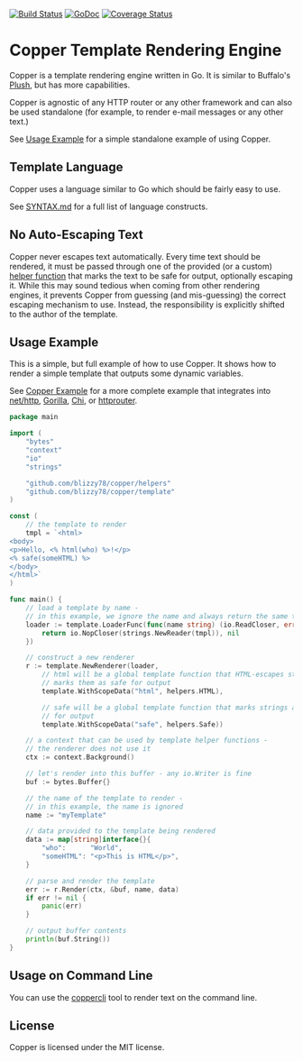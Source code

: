 [![Build Status](https://travis-ci.org/blizzy78/copper.svg?branch=master)](https://travis-ci.org/blizzy78/copper) [![GoDoc](https://godoc.org/github.com/blizzy78/copper?status.svg)](https://godoc.org/github.com/blizzy78/copper) [![Coverage Status](https://coveralls.io/repos/github/blizzy78/copper/badge.svg?branch=master)](https://coveralls.io/github/blizzy78/copper?branch=master)


Copper Template Rendering Engine
================================

Copper is a template rendering engine written in Go. It is similar to Buffalo's [Plush],
but has more capabilities.

Copper is agnostic of any HTTP router or any other framework and can also be used
standalone (for example, to render e-mail messages or any other text.)

See [Usage Example](#usage-example) for a simple standalone example of using Copper.

Template Language
-----------------

Copper uses a language similar to Go which should be fairly easy to use.

See [SYNTAX.md] for a full list of language constructs.

No Auto-Escaping Text
---------------------

Copper never escapes text automatically. Every time text should be rendered, it must be
passed through one of the provided (or a custom) [helper function] that marks the text to be
safe for output, optionally escaping it. While this may sound tedious when coming from other
rendering engines, it prevents Copper from guessing (and mis-guessing) the correct escaping
mechanism to use. Instead, the responsibility is explicitly shifted to the author of the
template.

Usage Example
-------------

This is a simple, but full example of how to use Copper. It shows how to render a simple
template that outputs some dynamic variables.

See [Copper Example] for a more complete example that integrates into [net/http], [Gorilla],
[Chi], or [httprouter].

```go
package main

import (
	"bytes"
	"context"
	"io"
	"strings"

	"github.com/blizzy78/copper/helpers"
	"github.com/blizzy78/copper/template"
)

const (
	// the template to render
	tmpl = `<html>
<body>
<p>Hello, <% html(who) %>!</p>
<% safe(someHTML) %>
</body>
</html>`
)

func main() {
	// load a template by name -
	// in this example, we ignore the name and always return the same template
	loader := template.LoaderFunc(func(name string) (io.ReadCloser, error) {
		return io.NopCloser(strings.NewReader(tmpl)), nil
	})

	// construct a new renderer
	r := template.NewRenderer(loader,
		// html will be a global template function that HTML-escapes strings and
		// marks them as safe for output
		template.WithScopeData("html", helpers.HTML),

		// safe will be a global template function that marks strings as safe
		// for output
		template.WithScopeData("safe", helpers.Safe))

	// a context that can be used by template helper functions -
	// the renderer does not use it
	ctx := context.Background()

	// let's render into this buffer - any io.Writer is fine
	buf := bytes.Buffer{}

	// the name of the template to render -
	// in this example, the name is ignored
	name := "myTemplate"

	// data provided to the template being rendered
	data := map[string]interface{}{
		"who":      "World",
		"someHTML": "<p>This is HTML</p>",
	}

	// parse and render the template
	err := r.Render(ctx, &buf, name, data)
	if err != nil {
		panic(err)
	}

	// output buffer contents
	println(buf.String())
}
```

Usage on Command Line
---------------------

You can use the [coppercli] tool to render text on the command line.

License
-------

Copper is licensed under the MIT license.



[Plush]: https://github.com/gobuffalo/plush
[Copper Example]: https://github.com/blizzy78/copperexample
[net/http]: https://golang.org/pkg/net/http/
[Gorilla]: https://github.com/gorilla/mux
[Chi]: https://github.com/go-chi/chi
[httprouter]: https://github.com/julienschmidt/httprouter
[SYNTAX.md]: SYNTAX.md
[helper function]: https://godoc.org/github.com/blizzy78/copper/helpers
[coppercli]: https://github.com/blizzy78/coppercli
